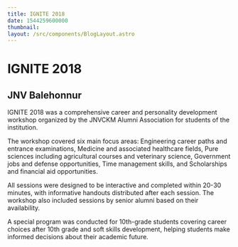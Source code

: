 ```yaml
---
title: IGNITE 2018
date: 1544259600000
thumbnail: 
layout: /src/components/BlogLayout.astro
---
```


# IGNITE 2018
## JNV Balehonnur

IGNITE 2018 was a comprehensive career and personality development workshop organized by the JNVCKM Alumni Association for students of the institution.

The workshop covered six main focus areas: Engineering career paths and entrance examinations, Medicine and associated healthcare fields, Pure sciences including agricultural courses and veterinary science, Government jobs and defense opportunities, Time management skills, and Scholarships and financial aid opportunities.

All sessions were designed to be interactive and completed within 20-30 minutes, with informative handouts distributed after each session. The workshop also included sessions by senior alumni based on their availability.

A special program was conducted for 10th-grade students covering career choices after 10th grade and soft skills development, helping students make informed decisions about their academic future.

